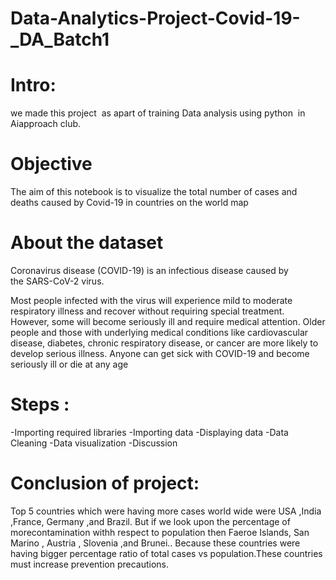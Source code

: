 # Data-Analytics-Project-Covid-19-_DA_Batch1

# Intro:
we made this project  as apart of training Data analysis using python  in Aiapproach club.

# Objective
The aim of this notebook is to visualize the total number of cases and deaths caused by Covid-19 in countries on the world map

# About the dataset

Coronavirus disease (COVID-19) is an infectious disease caused by the SARS-CoV-2 virus.

Most people infected with the virus will experience mild to moderate respiratory illness and recover without requiring special treatment. However, some will become seriously ill and require medical attention. Older people and those with underlying medical conditions like cardiovascular disease, diabetes, chronic respiratory disease, or cancer are more likely to develop serious illness. Anyone can get sick with COVID-19 and become seriously ill or die at any age



# Steps :

-Importing required libraries
-Importing data
-Displaying data
-Data Cleaning
-Data visualization
-Discussion
# Conclusion of project:

Top 5 countries which were having more cases world wide were USA ,India ,France, Germany ,and Brazil. But if we look upon the percentage of morecontamination withh respect to population then Faeroe Islands, San Marino , Austria , Slovenia ,and Brunei.. Because these countries were having bigger percentage ratio of total cases vs population.These countries must increase prevention precautions.

